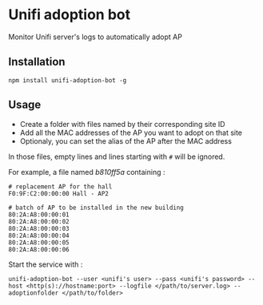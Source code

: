 # Unifi adoption bot
Monitor Unifi server's logs to automatically adopt AP

## Installation

`npm install unifi-adoption-bot -g`

## Usage

 - Create a folder with files named by their corresponding site ID
 - Add all the MAC addresses of the AP you want to adopt on that site
 - Optionaly, you can set the alias of the AP after the MAC address

In those files, empty lines and lines starting with `#` will be ignored. 

For example, a file named *b810ff5a* containing :

```
# replacement AP for the hall
F0:9F:C2:00:00:00 Hall - AP2

# batch of AP to be installed in the new building
80:2A:A8:00:00:01
80:2A:A8:00:00:02
80:2A:A8:00:00:03
80:2A:A8:00:00:04
80:2A:A8:00:00:05
80:2A:A8:00:00:06
```

Start the service with :

`unifi-adoption-bot --user <unifi's user> --pass <unifi's password> --host <http(s)://hostname:port> --logfile </path/to/server.log> --adoptionfolder </path/to/folder>`
